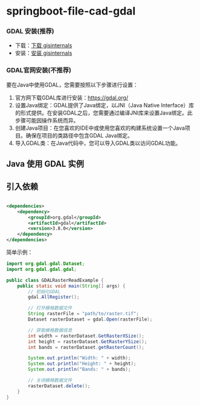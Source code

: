 # springboot-file-cad-gdal


### GDAL 安装(推荐)

* 下载：[下载 gisinternals](https://www.gisinternals.com/release.php) 
* 安装：[安装 gisinternals](https://blog.csdn.net/lou_csdn/article/details/137886271)

### GDAL官网安装(不推荐)

要在Java中使用GDAL，您需要按照以下步骤进行设置：

1. 官方网下载GDAL库进行安装：https://gdal.org/
2. 设置Java绑定：GDAL提供了Java绑定，以JNI（Java Native Interface）库的形式提供。在安装GDAL之后，您需要通过编译JNI库来设置Java绑定。此步骤可能因操作系统而异。
3. 创建Java项目：在您喜欢的IDE中或使用您喜欢的构建系统设置一个Java项目。确保在项目的类路径中包含GDAL Java绑定。
4. 导入GDAL类：在Java代码中，您可以导入GDAL类以访问GDAL功能。

## Java 使用 GDAL 实例

## 引入依赖

```xml

<dependencies>
    <dependency>
        <groupId>org.gdal</groupId>
        <artifactId>gdal</artifactId>
        <version>3.8.0</version>
    </dependency>
</dependencies>
```

简单示例：

```java
import org.gdal.gdal.Dataset;
import org.gdal.gdal.gdal;

public class GDALRasterReadExample {
    public static void main(String[] args) {
        // 初始化GDAL
        gdal.AllRegister();

        // 打开栅格数据文件
        String rasterFile = "path/to/raster.tif";
        Dataset rasterDataset = gdal.Open(rasterFile);

        // 获取栅格数据信息
        int width = rasterDataset.GetRasterXSize();
        int height = rasterDataset.GetRasterYSize();
        int bands = rasterDataset.getRasterCount();

        System.out.println("Width: " + width);
        System.out.println("Height: " + height);
        System.out.println("Bands: " + bands);

        // 关闭栅格数据文件
        rasterDataset.delete();
    }
}
```